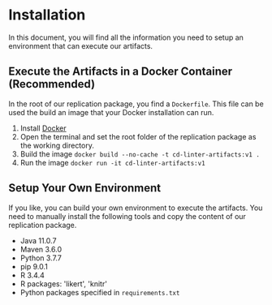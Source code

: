 # Installation

In this document, you will find all the information you need to setup an environment that can execute our artifacts.

## Execute the Artifacts in a Docker Container (Recommended)

In the root of our replication package, you find a `Dockerfile`. This file can be used the build an image that your Docker installation can run.

1. Install [Docker](https://www.docker.com/products/docker-desktop)
2. Open the terminal and set the root folder of the replication package as the working directory.
3. Build the image `docker build --no-cache -t cd-linter-artifacts:v1 .`
4. Run the image `docker run -it cd-linter-artifacts:v1`

## Setup Your Own Environment

If you like, you can build your own environment to execute the artifacts. You need to manually install the following tools and copy the content of our replication package.

* Java 11.0.7
* Maven 3.6.0
* Python 3.7.7
* pip 9.0.1
* R 3.4.4
* R packages: 'likert', 'knitr'
* Python packages specified in `requirements.txt`